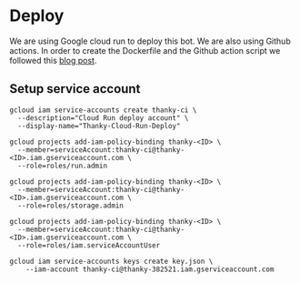 # Deploy

We are using Google cloud run to deploy this bot. We are also using Github actions. In order to create the Dockerfile and the Github action script we followed this [blog post](https://cloud.google.com/community/tutorials/cicd-cloud-run-github-actions).

## Setup service account

```
gcloud iam service-accounts create thanky-ci \
  --description="Cloud Run deploy account" \
  --display-name="Thanky-Cloud-Run-Deploy"

gcloud projects add-iam-policy-binding thanky-<ID> \
  --member=serviceAccount:thanky-ci@thanky-<ID>.iam.gserviceaccount.com \
  --role=roles/run.admin

gcloud projects add-iam-policy-binding thanky-<ID> \
  --member=serviceAccount:thanky-ci@thanky-<ID>.iam.gserviceaccount.com \
  --role=roles/storage.admin

gcloud projects add-iam-policy-binding thanky-<ID> \
  --member=serviceAccount:thanky-ci@thanky-<ID>.iam.gserviceaccount.com \
  --role=roles/iam.serviceAccountUser

gcloud iam service-accounts keys create key.json \
    --iam-account thanky-ci@thanky-382521.iam.gserviceaccount.com
```

